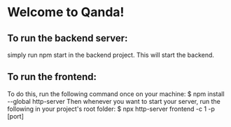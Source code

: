 # Welcome to Qanda!

## To run the backend server:
simply run npm start in the backend project. This will start the backend.

## To run the frontend:
To do this, run the following command once on your machine:
$ npm install --global http-server
Then whenever you want to start your server, run the following in your project's root folder:
$ npx http-server frontend -c 1 -p [port]
